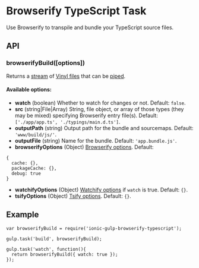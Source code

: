 # Browserify TypeScript Task
Use Browserify to transpile and bundle your TypeScript source files.

## API

### browserifyBuild([options])

Returns a [stream](http://nodejs.org/api/stream.html) of [Vinyl files](https://github.com/wearefractal/vinyl-fs)
that can be [piped](http://nodejs.org/api/stream.html#stream_readable_pipe_destination_options).

#### Available options:
- **watch** (boolean) Whether to watch for changes or not. Default: `false`.
- **src** (string|File|Array) String, file object, or array of those types (they may be mixed) specifying Browserify entry file(s). Default: `['./app/app.ts', './typings/main.d.ts']`.
- **outputPath** (string) Output path for the bundle and sourcemaps. Default: `'www/build/js/'`.
- **outputFile** (string) Name for the bundle. Default: `'app.bundle.js'`.
- **browserifyOptions** (Object) [Browserify options](https://github.com/substack/node-browserify#browserifyfiles--opts). Default:
```
{
  cache: {},
  packageCache: {},
  debug: true
}
```
- **watchifyOptions** (Object) [Watchify options](https://github.com/substack/watchify#watchifyb-opts) if `watch` is true. Default: `{}`.
- **tsifyOptions** (Object) [Tsify options](https://github.com/TypeStrong/tsify#options). Default: `{}`.


## Example

```
var browserifyBuild = require('ionic-gulp-browserify-typescript');

gulp.task('build', browserifyBuild);

gulp.task('watch', function(){
  return browserifyBuild({ watch: true });
});
```





